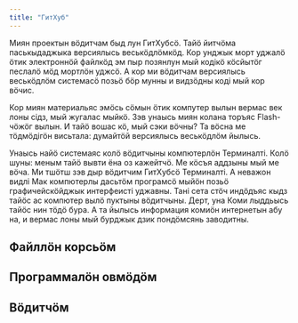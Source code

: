 ```yaml
---
title: "ГитХуб"
---
```


Миян проектын вӧдитчам быд лун ГитХубсӧ. Тайӧ йитчӧма паськыдаджыка версиялысь веськӧдлӧмкӧд. Кор унджык морт уджалӧ ӧтик электроннӧй файлкӧд эм пыр позянлун мый кодікӧ кӧсйытӧг песлалӧ мӧд мортлӧн уджсӧ. А кор ми вӧдитчам версиялысь веськӧдлӧм системасӧ позьӧ бӧр мунны и видзӧдны коді мый кор вӧчис.

Кор миян материальяс эмӧсь сӧмын ӧтик компутер вылын вермас век лоны сідз, мый жугалас мыйкӧ. Зэв унаысь миян колана торъяс Flash-чӧжӧг вылын. И тайӧ вошас кӧ, мый сэки вӧчны? Та вӧсна ме тӧдмӧдігӧн висьтала: думайтӧй версиялысь веськӧдлӧм йылысь.

Унаысь найӧ системаяс колӧ вӧдитчыны компютерлӧн Терминалті. Колӧ шуны: меным тайӧ вывти ёна оз кажейтчӧ. Ме кӧсъя аддзыны мый ме вӧча. Ми тшӧтш зэв дыр вӧдитчим ГитХубсӧ Терминалті. А неважон видлі Мак компютерлы дасьтӧм програмсӧ мыйӧн позьӧ графичейскӧйджык интерфеисті уджавны. Тані сета стӧч индӧдъяс кыдз тайӧс ас компютер вылӧ пуктыны вӧдитчыны. Дерт, уна Коми лыддьысь тайӧс нин тӧдӧ бура. А та йылысь информация комиӧн интернетын абу на, и вермас лоны мый бурджык дзик пондӧмсянь заводитны.

## Файллӧн корсьӧм

## Программалӧн овмӧдӧм

## Вӧдитчӧм
